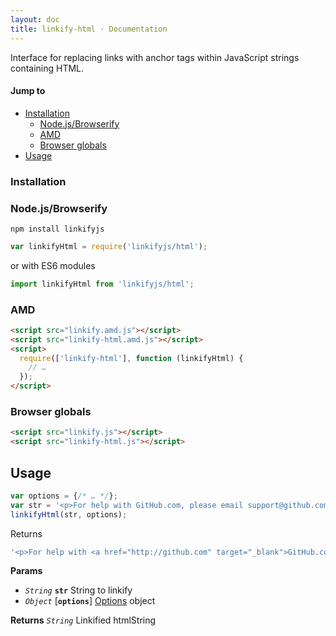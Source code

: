 ```yaml
---
layout: doc
title: linkify-html · Documentation
---
```


Interface for replacing links with anchor tags within JavaScript strings containing HTML.

#### Jump to

* [Installation](#installation)
  * [Node.js/Browserify](#nodejsbrowserify)
  * [AMD](#amd)
  * [Browser globals](#browser-globals)
* [Usage](#usage)

### Installation

### Node.js/Browserify

```
npm install linkifyjs
```

```js
var linkifyHtml = require('linkifyjs/html');
```

or with ES6 modules

```js
import linkifyHtml from 'linkifyjs/html';
```

### AMD

```html
<script src="linkify.amd.js"></script>
<script src="linkify-html.amd.js"></script>
<script>
  require(['linkify-html'], function (linkifyHtml) {
    // …
  });
</script>
```

### Browser globals

```html
<script src="linkify.js"></script>
<script src="linkify-html.js"></script>
```

## Usage

```js
var options = {/* … */};
var str = '<p>For help with GitHub.com, please email support@github.com</p>';
linkifyHtml(str, options);
```

Returns

```js
'<p>For help with <a href="http://github.com" target="_blank">GitHub.com</a>, please email <a href="mailto:support@github.com">support@github.com</a></p>'
```

**Params**

* _`String`_ **`str`** String to linkify
* _`Object`_ [**`options`**] [Options](options.html) object

**Returns** _`String`_ Linkified htmlString
